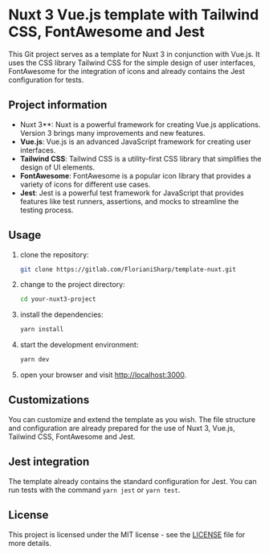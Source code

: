 # Nuxt 3 Vue.js template with Tailwind CSS, FontAwesome and Jest

This Git project serves as a template for Nuxt 3 in conjunction with Vue.js. It uses the CSS library Tailwind CSS for the simple design of user interfaces, FontAwesome for the integration of icons and already contains the Jest configuration for tests.

## Project information

- Nuxt 3\*\*: Nuxt is a powerful framework for creating Vue.js applications. Version 3 brings many improvements and new features.
- **Vue.js**: Vue.js is an advanced JavaScript framework for creating user interfaces.
- **Tailwind CSS**: Tailwind CSS is a utility-first CSS library that simplifies the design of UI elements.
- **FontAwesome**: FontAwesome is a popular icon library that provides a variety of icons for different use cases.
- **Jest**: Jest is a powerful test framework for JavaScript that provides features like test runners, assertions, and mocks to streamline the testing process.

## Usage

1. clone the repository:

   ```bash
   git clone https://gitlab.com/FlorianiSharp/template-nuxt.git
   ```

2. change to the project directory:

   ```bash
   cd your-nuxt3-project
   ```

3. install the dependencies:

   ```bash
   yarn install
   ```

4. start the development environment:

   ```bash
   yarn dev
   ```

5. open your browser and visit [http://localhost:3000](http://localhost:3000).

## Customizations

You can customize and extend the template as you wish. The file structure and configuration are already prepared for the use of Nuxt 3, Vue.js, Tailwind CSS, FontAwesome and Jest.

## Jest integration

The template already contains the standard configuration for Jest. You can run tests with the command `yarn jest` or `yarn test`.

## License

This project is licensed under the MIT license - see the [LICENSE](LICENSE) file for more details.
